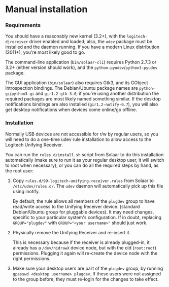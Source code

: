 # Manual installation

### Requirements

You should have a reasonably new kernel (3.2+), with the `logitech-djreceiver`
driver enabled and loaded; also, the `udev` package must be installed and the
daemon running.  If you have a modern Linux distribution (2011+), you're most
likely good to go.

The command-line application (`bin/solaar-cli`) requires Python 2.7.3 or 3.2+
(either version should work), and the `python-pyudev`/`python3-pyudev` package.

The GUI application (`bin/solaar`) also requires Gtk3, and its GObject
Introspection bindings. The Debian/Ubuntu package names are
`python-gi`/`python3-gi` and `gir1.2-gtk-3.0`; if you're using another
distribution the required packages are most likely named something similar.
If the desktop notifications bindings are also installed (`gir1.2-notify-0.7`),
you will also get desktop notifications when devices come online/go offline.

### Installation

Normally USB devices are not accessible for r/w by regular users, so you will
need to do a one-time udev rule installation to allow access to the Logitech
Unifying Receiver.

You can run the `rules.d/install.sh` script from Solaar to do this installation
automatically (make sure to run it as your regular desktop user, it will switch
to root when necessary), or you can do all the required steps by hand, as the
root user:

1. Copy `rules.d/99-logitech-unifying-receiver.rules` from Solaar to
   `/etc/udev/rules.d/`. The `udev` daemon will automatically pick up this file
   using inotify.

   By default, the rule allows all members of the `plugdev` group to have
   read/write access to the Unifying Receiver device. (standard Debian/Ubuntu
   group for pluggable devices). It may need changes, specific to your
   particular system's configuration. If in doubt, replacing `GROUP="plugdev"`
   with `GROUP="<your username>"` should just work.

2. Physically remove the Unifying Receiver and re-insert it.

   This is necessary because if the receiver is already plugged-in, it already
   has a `/dev/hidrawX` device node, but with the old (`root:root`) permissions.
   Plugging it again will re-create the device node with the right permissions.

3. Make sure your desktop users are part of the `plugdev` group, by running
   `gpasswd <desktop username> plugdev`. If these users were not assigned to the
   group before, they must re-login for the changes to take effect.
